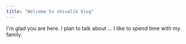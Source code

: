 ```yaml
---
title: "Welcome to shivalik blog"
---
```


I'm glad you are here. I plan to talk about ...
I like to spend time with my family.
